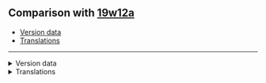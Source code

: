 ## Comparison with [19w12a](https://github.com/PixiGeko/Minecraft-generated-data/tree/19w12a)

- [Version data](#version-data)
- [Translations](#translations)

<hr/>
<details><summary>Version data</summary>
<table><tr><th></th><th align="left">19w12a</th><th>19w12b</th></tr><tr><td>World version</td><td><code>1940</code></td><td><code>1941</code></td></tr><tr><td>Protocol version</td><td><code>466</code></td><td><code>467</code></td></tr></table>
</details>
<details><summary>Translations</summary>
<details>
<summary>
Keys
</summary>

```diff
+ narrator.screen.title: Title Screen
+ narrator.select: Selected: %s
```

</details>
</details>